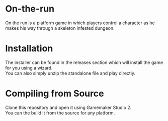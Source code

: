 # On-the-run
On the run is a platform game in which players control a character as he makes his way through a skeleton infested dungeon.

# Installation
The installer can be found in the releases section which will install the game for you using a wizard.
<br/>
You can also simply unzip the standalone file and play directly.

# Compiling from Source
Clone this repository and open it using Gamemaker Studio 2.
<br/>
You can the build it from the source for any platform.
